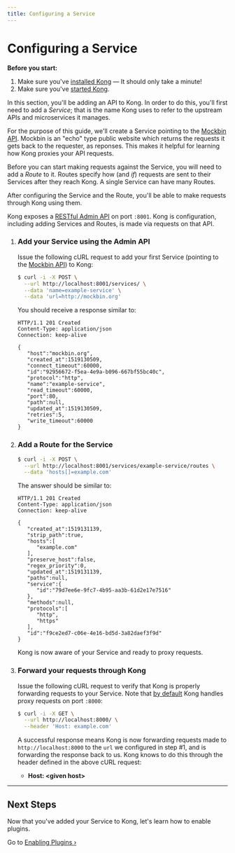 ```yaml
---
title: Configuring a Service
---
```


# Configuring a Service

<div class="alert alert-warning">
  <strong>Before you start:</strong>
  <ol>
    <li>Make sure you've <a href="/install/">installed Kong</a> &mdash; It should only take a minute!</li>
    <li>Make sure you've <a href="/{{page.kong_version}}/getting-started/quickstart">started Kong</a>.</li>
  </ol>
</div>

In this section, you'll be adding an API to Kong. In order to do this, you'll
first need to add a _Service_; that is the name Kong uses to refer to the upstream APIs and microservices
it manages.

For the purpose of this guide, we'll create a Service pointing to the [Mockbin API][mockbin]. Mockbin is
an "echo" type public website which returns the requests it gets back to the requester, as reponses. This
makes it helpful for learning how Kong proxies your API requests.

Before you can start making requests against the Service, you will need to add a _Route_ to it.
Routes specify how (and _if_) requests are sent to their Services after they reach Kong. A single
Service can have many Routes.

After configuring the Service and the Route, you'll be able to make requests through Kong using them.

Kong exposes a [RESTful Admin API][API] on port `:8001`. Kong is configuration, including adding Services and
Routes, is made via requests on that API.

1. ### Add your Service using the Admin API

    Issue the following cURL request to add your first Service (pointing to the [Mockbin API][mockbin])
    to Kong:

    ```bash
    $ curl -i -X POST \
      --url http://localhost:8001/services/ \
      --data 'name=example-service' \
      --data 'url=http://mockbin.org'
    ```

    You should receive a response similar to:

    ```http
    HTTP/1.1 201 Created
    Content-Type: application/json
    Connection: keep-alive

    {
       "host":"mockbin.org",
       "created_at":1519130509,
       "connect_timeout":60000,
       "id":"92956672-f5ea-4e9a-b096-667bf55bc40c",
       "protocol":"http",
       "name":"example-service",
       "read_timeout":60000,
       "port":80,
       "path":null,
       "updated_at":1519130509,
       "retries":5,
       "write_timeout":60000
    }
    ```


2. ### Add a Route for the Service

    ```bash
    $ curl -i -X POST \
      --url http://localhost:8001/services/example-service/routes \
      --data 'hosts[]=example.com'
    ```

    The answer should be similar to:

    ```http
    HTTP/1.1 201 Created
    Content-Type: application/json
    Connection: keep-alive

    {
       "created_at":1519131139,
       "strip_path":true,
       "hosts":[
          "example.com"
       ],
       "preserve_host":false,
       "regex_priority":0,
       "updated_at":1519131139,
       "paths":null,
       "service":{
          "id":"79d7ee6e-9fc7-4b95-aa3b-61d2e17e7516"
       },
       "methods":null,
       "protocols":[
          "http",
          "https"
       ],
       "id":"f9ce2ed7-c06e-4e16-bd5d-3a82daef3f9d"
    }
    ```

    Kong is now aware of your Service and ready to proxy requests.

3. ### Forward your requests through Kong

    Issue the following cURL request to verify that Kong is properly forwarding
    requests to your Service. Note that [by default][proxy-port] Kong handles proxy
    requests on port `:8000`:

    ```bash
    $ curl -i -X GET \
      --url http://localhost:8000/ \
      --header 'Host: example.com'
    ```

    A successful response means Kong is now forwarding requests made to
    `http://localhost:8000` to the `url` we configured in step #1,
    and is forwarding the response back to us. Kong knows to do this through
    the header defined in the above cURL request:

    <ul>
      <li><strong>Host: &lt;given host></strong></li>
    </ul>

<hr>

## Next Steps

Now that you've added your Service to Kong, let's learn how to enable plugins.

Go to [Enabling Plugins &rsaquo;][enabling-plugins]

[API]: /{{page.kong_version}}/admin-api
[enabling-plugins]: /{{page.kong_version}}/getting-started/enabling-plugins
[proxy-port]: /{{page.kong_version}}/configuration/#nginx-section
[mockbin]: https://mockbin.com/
